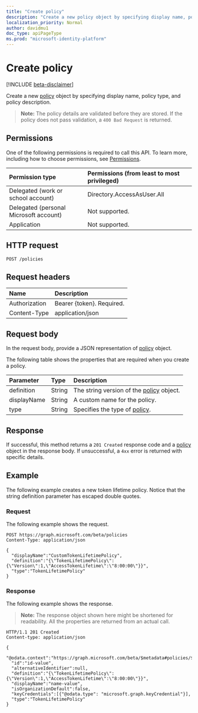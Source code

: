 ```yaml
---
title: "Create policy"
description: "Create a new policy object by specifying display name, policy type, and policy description."
localization_priority: Normal
author: davidmu1
doc_type: apiPageType
ms.prod: "microsoft-identity-platform"
---
```


# Create policy

[!INCLUDE [beta-disclaimer](../../includes/beta-disclaimer.md)]

Create a new [policy](../resources/policy.md) object by specifying display name, policy type, and policy description.

>**Note:** The policy details are validated before they are stored. If the policy does not pass validation, a `400 Bad Request` is returned.

## Permissions
One of the following permissions is required to call this API. To learn more, including how to choose permissions, see [Permissions](/graph/permissions-reference).

|Permission type      | Permissions (from least to most privileged)              |
|:--------------------|:---------------------------------------------------------|
|Delegated (work or school account) | Directory.AccessAsUser.All    |
|Delegated (personal Microsoft account) | Not supported.    |
|Application | Not supported. |

## HTTP request
<!-- { "blockType": "ignored" } -->
```http
POST /policies
```
## Request headers
| Name | Description|
|:---- |:---------- |
| Authorization | Bearer {token}. Required. |
| Content-Type | application/json |

## Request body
In the request body, provide a JSON representation of [policy](../resources/policy.md) object.

The following table shows the properties that are required when you create a policy.

| Parameter	   | Type	|Description|
|:---------------|:--------|:----------|
|definition|String|The string version of the [policy](../resources/policy.md) object.|
|displayName|String|A custom name for the policy.|
|type|String|Specifies the type of [policy](../resources/policy.md).|

## Response

If successful, this method returns a `201 Created` response code and a [policy](../resources/policy.md) object in the response body. If unsuccessful, a `4xx` error is returned with specific details.  

## Example
The following example creates a new token lifetime policy. Notice that the string definition parameter has escaped double quotes.

### Request
The following example shows the request.

<!-- {
  "blockType": "request",
  "name": "create_policy"
}-->
```http
POST https://graph.microsoft.com/beta/policies
Content-Type: application/json

{
  "displayName":"CustomTokenLifetimePolicy",
  "definition":"{\"TokenLifetimePolicy\":{\"Version\":1,\"AccessTokenLifetime\":\"8:00:00\"}}",
  "type":"TokenLifetimePolicy"
}
```

### Response
The following example shows the response. 

>**Note:** The response object shown here might be shortened for readability. All the properties are returned from an actual call.

<!-- {
  "blockType": "response",
  "name": "create_policy",
  "truncated": true,
  "@odata.type": "microsoft.graph.policy"
} -->
```http
HTTP/1.1 201 Created
Content-type: application/json

{
  "@odata.context":"https://graph.microsoft.com/beta/$metadata#policies/$entity",
  "id":"id-value",
  "alternativeIdentifier":null,
  "definition":"{\"TokenLifetimePolicy\":{\"Version\":1,\"AccessTokenLifetime\":\"8:00:00\"}}",
  "displayName":"name-value",
  "isOrganizationDefault":false,
  "keyCredentials":[{"@odata.type": "microsoft.graph.keyCredential"}],
  "type":"TokenLifetimePolicy"
}

```

<!-- uuid: 8fcb5dbc-d5aa-4681-8e31-b001d5168d79
2015-10-25 14:57:30 UTC -->
<!--
{
  "type": "#page.annotation",
  "description": "message: createReply",
  "keywords": "",
  "section": "documentation",
  "tocPath": "",
  "suppressions": []
}
-->

